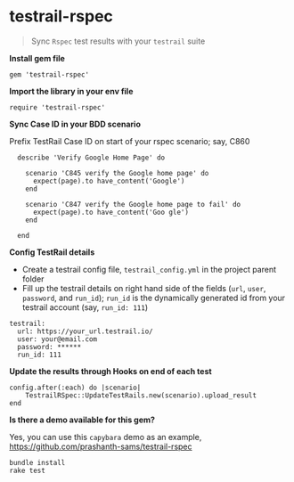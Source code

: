 # testrail-rspec
> Sync `Rspec` test results with your `testrail` suite

**Install gem file**
```
gem 'testrail-rspec'
```

**Import the library in your env file**
```
require 'testrail-rspec'
```

**Sync Case ID in your BDD scenario**

Prefix TestRail Case ID on start of your rspec scenario; say, C860
```
  describe 'Verify Google Home Page' do
    
    scenario 'C845 verify the Google home page' do
      expect(page).to have_content('Google')
    end
  
    scenario 'C847 verify the Google home page to fail' do
      expect(page).to have_content('Goo gle')
    end
  
  end
```

**Config TestRail details**

- Create a testrail config file, `testrail_config.yml` in the project parent folder
- Fill up the testrail details on right hand side of the fields (`url`, `user`, `password`, and `run_id`); `run_id` is the dynamically generated id from your testrail account (say, `run_id: 111`)

```
testrail:
  url: https://your_url.testrail.io/
  user: your@email.com
  password: ******
  run_id: 111
```

**Update the results through Hooks on end of each test**
```
config.after(:each) do |scenario|
    TestrailRSpec::UpdateTestRails.new(scenario).upload_result
end
```

**Is there a demo available for this gem?**

Yes, you can use this `capybara` demo as an example, https://github.com/prashanth-sams/testrail-rspec

```
bundle install
rake test
```
